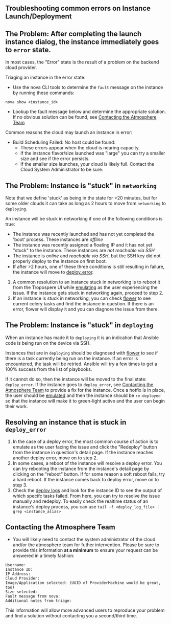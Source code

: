 ## Troubleshooting common errors on Instance Launch/Deployment

## The Problem: After completing the launch instance dialog, the instance immediately goes to `error` state.
In most cases, the "Error" state is the result of a problem on the backend cloud provider.

Triaging an instance in the error state:
* Use the nova CLI tools to determine the `fault` message on the instance by running these commands:
```
nova show <instance_id>
```
* Lookup the fault message below and determine the appropriate solution. 
  If no obvious solution can be found, see [Contacting the Atmosphere Team](#)


Common reasons the cloud may launch an instance in error:
* Build Scheduling Failed: No host could be found:
  * These errors appear when the cloud is nearing capacity.
  * If the instance flavor/size launched was "large" you can try a smaller size and see if the error persists.
  * If the smaller size launches, your cloud is likely full. Contact the Cloud System Administrator to be sure.

## The Problem: Instance is "stuck" in `networking`

Note that we define 'stuck' as being in the state for >20 minutes, but for some older clouds it can take as long as 2 hours to move from `networking` to `deploying`.

An instance will be stuck in networking if one of the following conditions is true:
* The instance was recently launched and has not yet completed the 'boot' process. These instances are *offline*
* The instance was recently assigned a floating IP and it has not yet "stuck" to the instance. These instances are *not reachable via SSH*
* The instance is *online* and *reachable via SSH*, but the SSH key did not properly deploy to the instance on first boot.
* If after >2 hours, one of these three conditions is still resulting in failure, the instance will move to [deploy_error](#deploy_error).

1. A common resolution to an instance stuck in networking is to reboot it from the Tropospere UI while [emulating](#) as the user experiencing the issue. 
   If the instance gets stuck in networking again, proceed to step 2.
2. If an instance is stuck in networking, you can check [flower](#) to see current celery tasks and find the instance in question. 
   If there is an error, flower will display it and you can diagnore the issue from there. 

## The Problem: Instance is "stuck" in `deploying`
When an instance has made it to `deploying` it is an indication that Ansible code is being run on the device via SSH.

Instances that are in `deploying` should be diagnosed with [flower](#) to see if there is a task currently being run on the instance.
If an error is encountered, the task will be retried. Ansible will try a few times to get a 100% success from the list of playbooks.

If it cannot do so, then the instance will be moved to the final state: `deploy_error`.
If the instance goes to `deploy_error`, see [Contacting the Atmosphere Team]() to provide a fix for the instance.
Once a hotfix is in place, the user should be [emulated](#) and then the instance should be `re-deployed` so that the instance will make it to green-light active and the user can begin their work.

## <a name='deploy_error'>Resolving an instance that is stuck in `deploy_error`</a>
1. In the case of a deploy error, the most common course of action is to emulate as the user facing the issue and click the "Redeploy" button from the instance in question's detail page. If the instance reaches another deploy error, move on to step 2.
2. In some cases, a reboot of the instance will resolve a deploy error. You can try rebooting the instance from the instance's detail page by clicking on the "reboot" button. If for some reason a soft reboot fails, try a hard reboot. If the instance comes back to deploy error, move on to step 3.
3. Check the [deploy logs](#logs) and look for the instance ID to see the output of which specifc tasks failed. From here, you can try to resolve the issue manually and redeploy. To easily check the realtime status of an instance's deploy process, you can use `tail -f <deploy_log_file> | grep <instance_alias>`

## Contacting the Atmosphere Team
* You will likely need to contact the system administrator of the cloud and/or the atmosphere team for futher intervention.
Please be sure to provide this information **at a minimum** to ensure your request can be answered in a timely fashion:
```
Username:
Instance ID:
IP Address:
Cloud Provider:
Image/Application selected: (UUID of ProviderMachine would be great, too)
Size selected:
Fault message from nova:
Additional notes from triage:
```
This information will allow more advanced users to reproduce your problem and find a solution without contacting you a second/third time.
